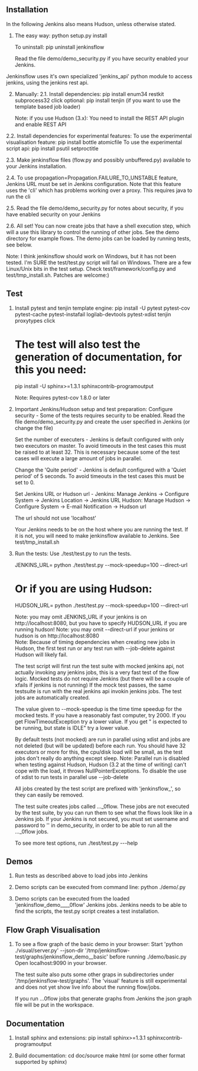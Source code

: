 Installation
------------

In the following Jenkins also means Hudson, unless otherwise stated.

1. The easy way:
   python setup.py install

   To uninstall:
   pip uninstall jenkinsflow

   Read the file demo/demo_security.py if you have security enabled your Jenkins.

Jenkinsflow uses it's own specialized 'jenkins_api' python module to access jenkins, using the jenkins rest api.

2. Manually:
2.1. Install dependencies:
   pip install enum34 restkit subprocess32 click
   optional: pip install tenjin (if you want to use the template based job loader)

   Note: if you use Hudson (3.x): You need to install the REST API plugin and enable REST API

2.2. Install dependencies for experimental features:
   To use the experimental visualisation feature:
     pip install bottle atomicfile
   To use the experimental script api:
     pip install psutil setproctitle

2.3. Make jenkinsflow files (flow.py and possibly unbuffered.py) available to your Jenkins installation.

2.4. To use propagation=Propagation.FAILURE_TO_UNSTABLE feature, Jenkins URL must be set in Jenkins configuration.
   Note that this feature uses the 'cli' which has problems working over a proxy.
   This requires java to run the cli

2.5. Read the file demo/demo_security.py for notes about security, if you have enabled security on your Jenkins

2.6. All set! You can now create jobs that have a shell execution step, which will a use this library to control the running of other jobs.
   See the demo directory for example flows. The demo jobs can be loaded by running tests, see below.


Note: I think jenkinsflow should work on Windows, but it has not been tested.
   I'm SURE the test/test.py script will fail on Windows. There are a few Linux/Unix bits in the test setup. Check test/framework/config.py and
   test/tmp_install.sh. Patches are welcome:)


Test
----

1. Install pytest and tenjin template engine:
   pip install -U pytest pytest-cov pytest-cache pytest-instafail logilab-devtools pytest-xdist tenjin proxytypes click
   # The test will also test the generation of documentation, for this you need:
   pip install -U sphinx>=1.3.1 sphinxcontrib-programoutput
   
   Note: Requires pytest-cov 1.8.0 or later

2. Important Jenkins/Hudson setup and test preparation:
   Configure security -
      Some of the tests requires security to be enabled.
      Read the file demo/demo_security.py and create the user specified in Jenkins (or change the file)

   Set the number of executers -
      Jenkins is default configured with only two executors on master. To avoid timeouts in the test cases this must be raised to at least 32.
      This is necessary because some of the test cases will execute a large amount of jobs in parallel.

   Change the 'Quite period' -
      Jenkins is default configured with a 'Quiet period' of 5 seconds. To avoid timeouts in the test cases this must be set to 0.

   Set Jenkins URL or Hudson url -
     Jenkins: Manage Jenkins -> Configure System -> Jenkins Location -> Jenkins URL
     Hudson: Manage Hudson -> Configure System -> E-mail Notification -> Hudson url

     The url should not use 'localhost'

   Your Jenkins needs to be on the host where you are running the test. If it is not, you will need to make jenkinsflow available to Jenkins. See
   test/tmp_install.sh

3. Run the tests:
   Use ./test/test.py to run the tests.

   JENKINS_URL=<your Jenkins> python ./test/test.py --mock-speedup=100 --direct-url <non proxied url different from JENKINS_URL>
   # Or if you are using Hudson:
   HUDSON_URL=<your Hudson> python ./test/test.py --mock-speedup=100  --direct-url <non proxied url different from HUDSON_URL>

   Note: you may omit JENKINS_URL if your jenkins is on http://localhost:8080, but you have to specify HUDSON_URL if you are running hudson!
   Note: you may omit --direct-url if your jenkins or hudson is on http://localhost:8080      
   Note: Because of timing dependencies when creating new jobs in Hudson, the first test run or any test run with --job-delete against Hudson will likely fail.

   The test script will first run the test suite with mocked jenkins api, not actually invoking any jenkins jobs, this is a very fast test of the flow logic.
   Mocked tests do not require Jenkins (but there will be a couple of xfails if jenkins is not running)
   If the mock test passes, the same testsuite is run with the real jenkins api invokin jenkins jobs. The test jobs are automatically created.

   The value given to --mock-speedup is the time time speedup for the mocked tests. If you have a reasonably fast computer, try 2000.
   If you get FlowTimeoutException try a lower value.
   If you get "<job> is expected to be running, but state is IDLE" try a lower value.

   By default tests (not mocked) are run in parallel using xdist and jobs are not deleted (but will be updated) before each run.
   You should have 32 executors or more for this, the cpu/disk load will be small, as the test jobs don't really do anything except sleep.
   Note: Parallel run is disabled when testing against Hudson, Hudson (3.2 at the time of writing) can't cope with the load, it throws NullPointerExceptions.
   To disable the use of xdist to run tests in parallel use --job-delete

   All jobs created by the test script are prefixed with 'jenkinsflow_', so they can easily be removed.

   The test suite creates jobs called ..._0flow. These jobs are not executed by the test suite, by you can run them to see what the flows look like in a Jenkins job.
   If your Jenkins is not secured, you must set username and password to '' in demo_security,  in order to be able to run all the ..._0flow jobs.

   To see more test options, run ./test/test.py ---help


Demos
----

1. Run tests as described above to load jobs into Jenkins

2. Demo scripts can be executed from command line:
   python ./demo/<demo>.py

3. Demo scripts can be executed from the loaded 'jenkinsflow_demo__<demo-name>__0flow' Jenkins jobs.
   Jenkins needs to be able to find the scripts, the test.py script creates a test installation.


Flow Graph Visualisation
-----------------------

1. To see a flow graph of the basic demo in your browser:
   Start 'python ./visual/server.py' --json-dir '/tmp/jenkinsflow-test/graphs/jenkinsflow_demo__basic' before running ./demo/basic.py
   Open localhost:9090 in your browser.

   The test suite also puts some other graps in subdirectories under '/tmp/jenkinsflow-test/graphs'.
   The 'visual' feature is still experimental and does not yet show live info about the running flow/jobs.

   If you run ...0flow jobs that generate graphs from Jenkins the json graph file will be put in the workspace.


Documentation
----

1. Install sphinx and extensions:
   pip install sphinx>=1.3.1 sphinxcontrib-programoutput

2. Build documentation:
   cd doc/source
   make html (or some other format supported by sphinx)
